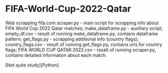 # FIFA-World-Cup-2022-Qatar
Web scrapping fifa.com
scraper.py - main script for scrapping info about FIFA World Cup 2022 Qatar matches;
make_dataframe.py - auxiliary script;
empty_df.csv -  result of running  make_dataframe.py, contains dataframe pattern;
get_flags.py - scrapping additional info (country flags);
country_flags.csv - result of running get_flags.py, contains urls for country flags;
FIFA WORLD CUP QATAR 2022.csv  - resalt of running scraper.py, contains detailed information about each match.


[Not quite study][Python]
